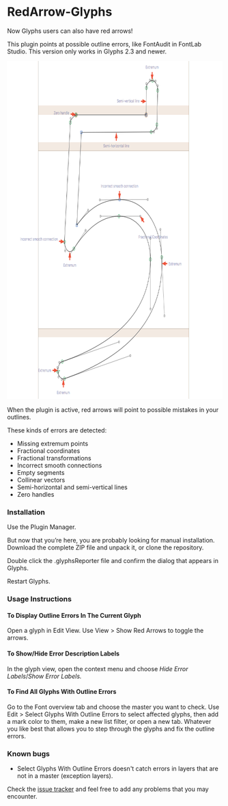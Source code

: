 RedArrow-Glyphs
===============

Now Glyphs users can also have red arrows!

This plugin points at possible outline errors, like FontAudit in FontLab Studio. This version only works in Glyphs 2.3 and newer.

<img src="screenshot.png" width="800" height="790" alt="">

When the plugin is active, red arrows will point to possible mistakes in your outlines.

These kinds of errors are detected:

* Missing extremum points
* Fractional coordinates
* Fractional transformations
* Incorrect smooth connections
* Empty segments
* Collinear vectors
* Semi-horizontal and semi-vertical lines
* Zero handles

### Installation

Use the Plugin Manager.

But now that you’re here, you are probably looking for manual installation. Download the complete ZIP file and unpack it, or clone the repository.

Double click the .glyphsReporter file and confirm the dialog that appears in Glyphs.

Restart Glyphs.

### Usage Instructions

#### To Display Outline Errors In The Current Glyph

Open a glyph in Edit View.
Use View > Show Red Arrows to toggle the arrows.

#### To Show/Hide Error Description Labels

In the glyph view, open the context menu and choose *Hide Error Labels*/*Show Error Labels.*

#### To Find All Glyphs With Outline Errors

Go to the Font overview tab and choose the master you want to check.
Use Edit > Select Glyphs With Outline Errors to select affected glyphs, then add a mark color to them, make a new list filter, or open a new tab. Whatever you like best that allows you to step through the glyphs and fix the outline errors.

### Known bugs

* Select Glyphs With Outline Errors doesn't catch errors in layers that are not in a master (exception layers).

Check the [issue tracker](https://github.com/jenskutilek/RedArrow-Glyphs/issues) and feel free to add any problems that you may encounter.

